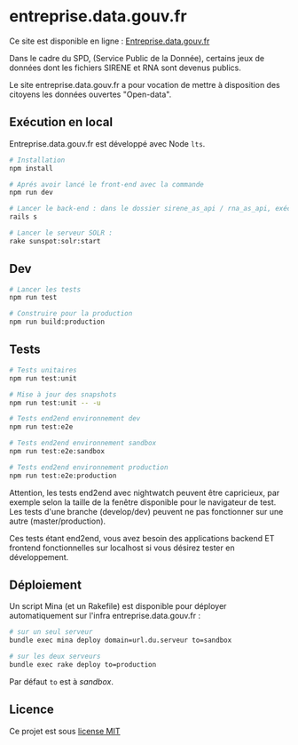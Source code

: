 # entreprise.data.gouv.fr

Ce site est disponible en ligne : [Entreprise.data.gouv.fr](https://entreprise.data.gouv.fr)

Dans le cadre du SPD, (Service Public de la Donnée), certains jeux de données
dont les fichiers SIRENE et RNA sont devenus publics.

Le site entreprise.data.gouv.fr a pour vocation de mettre à disposition des citoyens les données ouvertes "Open-data".

## Exécution en local

Entreprise.data.gouv.fr est développé avec Node `lts`.

``` bash
# Installation
npm install

# Aprés avoir lancé le front-end avec la commande
npm run dev

# Lancer le back-end : dans le dossier sirene_as_api / rna_as_api, exécuter :
rails s

# Lancer le serveur SOLR :
rake sunspot:solr:start

```

## Dev

``` bash
# Lancer les tests
npm run test

# Construire pour la production
npm run build:production

```

## Tests

``` bash
# Tests unitaires
npm run test:unit

# Mise à jour des snapshots
npm run test:unit -- -u

# Tests end2end environnement dev
npm run test:e2e

# Tests end2end environnement sandbox
npm run test:e2e:sandbox

# Tests end2end environnement production
npm run test:e2e:production
```
Attention, les tests end2end avec nightwatch peuvent être capricieux, par exemple selon la taille de la fenêtre disponible pour le navigateur de test.
Les tests d'une branche (develop/dev) peuvent ne pas fonctionner sur une autre (master/production).

Ces tests étant end2end, vous avez besoin des applications backend ET frontend fonctionnelles sur localhost si vous désirez tester en développement.

## Déploiement

Un script Mina (et un Rakefile) est disponible pour déployer automatiquement sur l'infra entreprise.data.gouv.fr :
``` bash
# sur un seul serveur
bundle exec mina deploy domain=url.du.serveur to=sandbox

# sur les deux serveurs
bundle exec rake deploy to=production
```

Par défaut `to` est à _sandbox_.

## Licence

Ce projet est sous [license MIT](https://fr.wikipedia.org/wiki/Licence_MIT)
